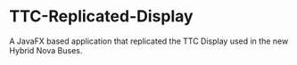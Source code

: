 # TTC-Replicated-Display
A JavaFX based application that replicated the TTC Display used in the new Hybrid Nova Buses. 
